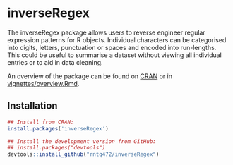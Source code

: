
<!-- README.md is generated from README.Rmd. Please edit that file -->

# inverseRegex

The inverseRegex package allows users to reverse engineer regular
expression patterns for R objects. Individual characters can be
categorised into digits, letters, punctuation or spaces and encoded into
run-lengths. This could be useful to summarise a dataset without viewing
all individual entries or to aid in data cleaning.

An overview of the package can be found on
[CRAN](https://CRAN.R-project.org/package=inverseRegex/vignettes/overview.html)
or in
[vignettes/overview.Rmd](https://github.com/rntq472/inverseRegex/blob/master/vignettes/overview.Rmd).

## Installation

``` r
## Install from CRAN:
install.packages('inverseRegex')

## Install the development version from GitHub:
## install.packages("devtools")
devtools::install_github("rntq472/inverseRegex")
```
